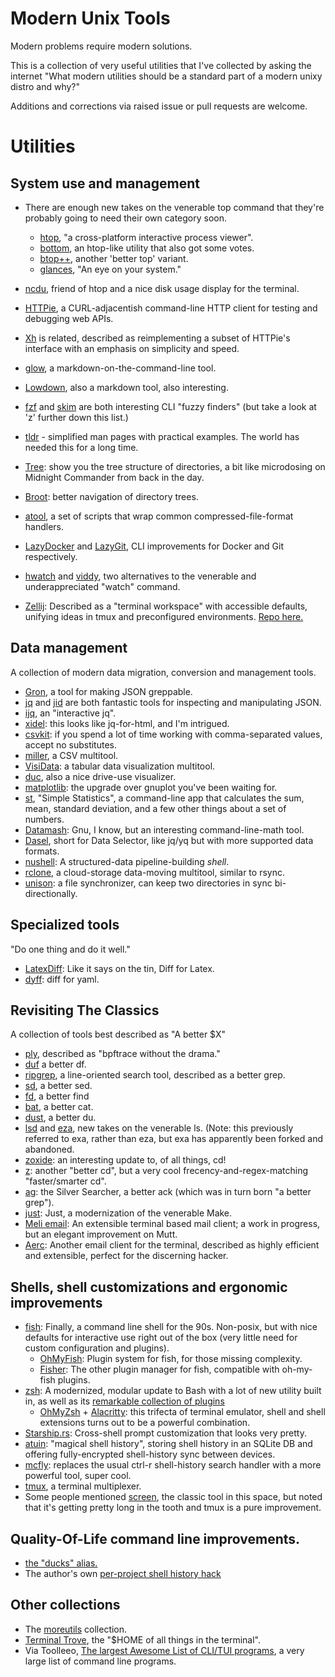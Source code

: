 # Modern Unix Tools

Modern problems require modern solutions.

This is a collection of very useful utilities that I've collected by asking the internet "What modern utilities should be a standard part of a modern unixy distro and why?" 

Additions and corrections via raised issue or pull requests are welcome.

# Utilities

## System use and management

*   There are enough new takes on the venerable top command that they're probably going to need their own category soon.
    *   [htop](https://htop.dev/), "a cross-platform interactive process viewer". 
    *   [bottom](https://github.com/clementtsang/bottom), an htop-like utility that also got some votes.
    *   [btop++](https://github.com/aristocratos/btop), another 'better top' variant.
    *   [glances](https://github.com/nicolargo/glances), "An eye on your system."
*   [ncdu](https://dev.yorhel.nl/ncdu), friend of htop and a nice disk usage display for the terminal.
*   [HTTPie](https://httpie.io/), a CURL-adjacentish command-line HTTP client for testing and debugging web APIs.
*   [Xh](https://github.com/ducaale/xh) is related, described as reimplementing a subset of HTTPie's interface with an emphasis on simplicity and speed.
*   [glow](https://github.com/charmbracelet/glow), a markdown-on-the-command-line tool. 
*   [Lowdown](https://github.com/kristapsdz/lowdown), also a markdown tool, also interesting.
*   [fzf](https://github.com/junegunn/fzf) and [skim](https://github.com/lotabout/skim) are both interesting CLI "fuzzy finders" (but take a look at 'z' further down this list.)
*   [tldr](https://tldr.sh/) - simplified man pages with practical examples. The world has needed this for a long time.
*   [Tree](https://linuxhandbook.com/tree-command/): show you the tree structure of directories, a bit like microdosing on Midnight Commander from back in the day.
*   [Broot](https://github.com/Canop/broot): better navigation of directory trees.
*   [atool](https://linux.die.net/man/1/atool), a set of scripts that wrap common compressed-file-format handlers.
*   [LazyDocker](https://github.com/jesseduffield/lazydocker) and [LazyGit](https://github.com/jesseduffield/lazygit), CLI improvements for Docker and Git respectively.
*   [hwatch](https://github.com/blacknon/hwatch) and [viddy](https://github.com/sachaos/viddy), two alternatives to the venerable and underappreciated "watch" command.

*   [Zellij](https://zellij.dev/): Described as a "terminal workspace" with accessible defaults, unifying ideas in tmux and preconfigured environments. [Repo here.](https://github.com/zellij-org/zellij)

## Data management

A collection of modern data migration, conversion and management tools.

*   [Gron](https://github.com/tomnomnom/gron), a tool for making JSON greppable.
*   [jq](https://stedolan.github.io/jq/) and [jid](https://github.com/simeji/jid) are both fantastic tools for inspecting and manipulating JSON.
*   [ijq](https://sr.ht/~gpanders/ijq/), an "interactive jq".
*   [xidel](https://github.com/benibela/xidel): this looks like jq-for-html, and I'm intrigued.
*   [csvkit](https://github.com/wireservice/csvkit): if you spend a lot of time working with comma-separated values, accept no substitutes.
*   [miller](https://github.com/johnkerl/miller), a CSV multitool.
*   [VisiData](https://www.visidata.org/): a tabular data visualization multitool.
*   [duc](https://duc.zevv.nl/), also a nice drive-use visualizer.
*   [matplotlib](https://matplotlib.org/): the upgrade over gnuplot you've been waiting for.
*   [st](https://github.com/nferraz/st), "Simple Statistics", a command-line app that calculates the sum, mean, standard deviation, and a few other things about a set of numbers.
*   [Datamash](https://www.gnu.org/software/datamash/): Gnu, I know, but an interesting command-line-math tool.
*   [Dasel](https://github.com/TomWright/dasel), short for Data Selector, like jq/yq but with more supported data formats.
*   [nushell](https://www.nushell.sh/): A structured-data pipeline-building _shell_.
*   [rclone](https://rclone.org/), a cloud-storage data-moving multitool, similar to rsync.
*   [unison](https://github.com/bcpierce00/unison): a file synchronizer, can keep two directories in sync bi-directionally.

## Specialized tools

"Do one thing and do it well."

*   [LatexDiff](https://github.com/ftilmann/latexdiff/): Like it says on the tin, Diff for Latex.
*   [dyff](https://github.com/homeport/dyff): diff for yaml.

## Revisiting The Classics

A collection of tools best described as "A better $X"

*   [ply](https://wkz.github.io/ply/), described as "bpftrace without the drama."
*   [duf](https://github.com/muesli/duf) a better df.
*   [ripgrep](https://github.com/BurntSushi/ripgrep), a line-oriented search tool, described as a better grep.
*   [sd](https://github.com/chmln/sd), a better sed.
*   [fd](https://crates.io/crates/fd-find), a better find
*   [bat](https://github.com/sharkdp/bat), a better cat.
*   [dust](https://github.com/bootandy/dust), a better du.
*   [lsd](https://github.com/Peltoche/lsd) and [eza](https://github.com/eza-community/eza), new takes on the venerable ls. (Note: this previously referred to exa, rather than eza, but exa has apparently been forked and abandoned.
*   [zoxide](https://github.com/ajeetdsouza/zoxide): an interesting update to, of all things, cd!
*   [z](https://github.com/rupa/z): another "better cd", but a very cool frecency-and-regex-matching "faster/smarter cd".
*   [ag](https://github.com/ggreer/the_silver_searcher): the Silver Searcher, a better ack (which was in turn born "a better grep").
*   [just](https://github.com/casey/just): Just, a modernization of the venerable Make.
*   [Meli email](https://meliemail.org/): An extensible terminal based mail client; a work in progress, but an elegant improvement on Mutt.
*   [Aerc](https://aerc-mail.org/): Another email client for the terminal, described as highly efficient and extensible, perfect for the discerning hacker.

## Shells, shell customizations and ergonomic improvements

*   [fish](https://fishshell.com): Finally, a command line shell for the 90s. Non-posix, but with nice defaults for interactive use right out of the box (very little need for custom configuration and plugins).
    * [OhMyFish](https://github.com/oh-my-fish/oh-my-fish): Plugin system for fish, for those missing complexity.
    * [Fisher](https://github.com/jorgebucaran/fisher): The other plugin manager for fish, compatible with oh-my-fish plugins.
*   [zsh](https://en.wikipedia.org/wiki/Z_shell): A modernized, modular update to Bash with a lot of new utility built in, as well as its [remarkable collection of plugins](https://github.com/ohmyzsh/ohmyzsh/tree/master/plugins)
    * [OhMyZsh](https://github.com/ohmyzsh/ohmyzsh/) + [Alacritty](https://github.com/alacritty/alacritty): this trifecta of terminal emulator, shell and shell extensions turns out to be a powerful combination.
*   [Starship.rs](https://starship.rs/): Cross-shell prompt customization that looks very pretty.
*   [atuin](https://github.com/atuinsh/atuin): "magical shell history", storing shell history in an SQLite DB and offering fully-encrypted shell-history sync between devices.
*   [mcfly](https://github.com/cantino/mcfly): replaces the usual ctrl-r shell-history search handler with a more powerful tool, super cool.
*   [tmux](https://github.com/tmux/tmux/wiki), a terminal multiplexer.
*   Some people mentioned [screen](https://www.gnu.org/software/screen/manual/screen.html), the classic tool in this space, but noted that it's getting pretty long in the tooth and tmux is a pure improvement.

## Quality-Of-Life command line improvements.

*   [the "ducks" alias.](https://gist.github.com/thebouv/8657674)
*   The author's own [per-project shell history hack](https://gist.github.com/mhoye/469ed97d7887b451da5d45b87acb53f5)

## Other collections

*   The [moreutils](https://joeyh.name/code/moreutils/) collection.
*   [Terminal Trove](https://terminaltrove.com/), the "$HOME of all things in the terminal".
*   Via Toolleeo, [The largest Awesome List of CLI/TUI programs](https://github.com/toolleeo/cli-apps), a very large list of command line programs.
  
